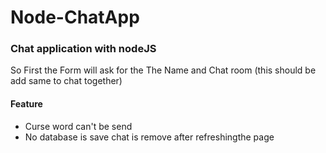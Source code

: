 # Node-ChatApp
### Chat application with nodeJS

So First the Form will ask for the The Name and Chat room (this should be add same to chat together)

#### Feature
- Curse word can't be send
- No database is save chat is remove after refreshingthe page
